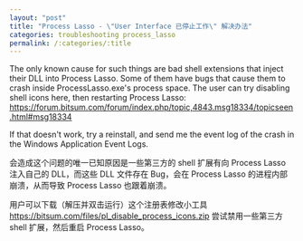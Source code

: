 ```yaml
---
layout: "post"
title: "Process Lasso - \"User Interface 已停止工作\" 解决办法"
categories: troubleshooting process_lasso
permalink: /:categories/:title
---
```


The only known cause for such things are bad shell extensions that inject their DLL into Process Lasso. Some of them have bugs that cause them to crash inside ProcessLasso.exe's process space. The user can try disabling shell icons here, then restarting Process Lasso: https://forum.bitsum.com/forum/index.php/topic,4843.msg18334/topicseen.html#msg18334

If that doesn't work, try a reinstall, and send me the event log of the crash in the Windows Application Event Logs.

会造成这个问题的唯一已知原因是一些第三方的 shell 扩展有向 Process Lasso 注入自己的 DLL，而这些 DLL 文件存在 Bug，会在 Process Lasso 的进程内部崩溃，从而导致 Process Lasso 也跟着崩溃。

用户可以下载（解压并双击运行）这个注册表修改小工具 https://bitsum.com/files/pl_disable_process_icons.zip 尝试禁用一些第三方 shell 扩展，然后重启 Process Lasso。
